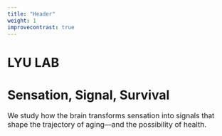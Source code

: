 ```yaml
---
title: "Header"
weight: 1
improvecontrast: true
---
```


# LYU LAB

# Sensation, Signal, Survival

<p style="font-size:16px; align="center">We study how the brain transforms sensation into signals that shape the trajectory of aging—and the possibility of health.</p>
